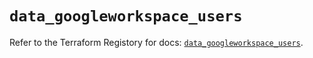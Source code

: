# `data_googleworkspace_users`

Refer to the Terraform Registory for docs: [`data_googleworkspace_users`](https://www.terraform.io/docs/providers/googleworkspace/d/users).
